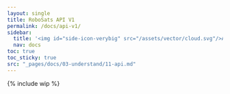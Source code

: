 ```yaml
---
layout: single
title: RoboSats API V1
permalink: /docs/api-v1/
sidebar:
  title: '<img id="side-icon-verybig" src="/assets/vector/cloud.svg"/>API'
  nav: docs
toc: true
toc_sticky: true
src: "_pages/docs/03-understand/11-api.md"
---
```


{% include wip %}